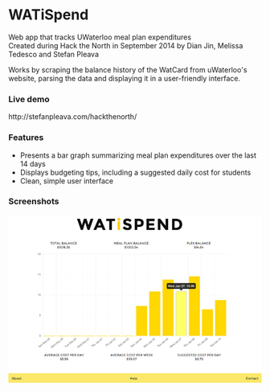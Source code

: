 # WATiSpend
Web app that tracks UWaterloo meal plan expenditures<br>
Created during Hack the North in September 2014 by Dian Jin, Melissa Tedesco and Stefan Pleava

Works by scraping the balance history of the WatCard from uWaterloo's website, parsing the data and 
displaying it in a user-friendly interface. 

<h3>Live demo</h3>
http://stefanpleava.com/hackthenorth/

<h3>Features</h3>
<ul>
<li>Presents a bar graph summarizing meal plan expenditures over the last 14 days
<li>Displays budgeting tips, including a suggested daily cost for students
<li>Clean, simple user interface
</ul>

<h3>Screenshots</h3>
<img src="https://raw.githubusercontent.com/dianjin/WATiSpend/master/screenshot.jpg"><br>
